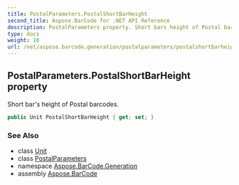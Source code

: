 ```yaml
---
title: PostalParameters.PostalShortBarHeight
second_title: Aspose.BarCode for .NET API Reference
description: PostalParameters property. Short bars height of Postal barcodes
type: docs
weight: 10
url: /net/aspose.barcode.generation/postalparameters/postalshortbarheight/
---
```

## PostalParameters.PostalShortBarHeight property

Short bar's height of Postal barcodes.

```csharp
public Unit PostalShortBarHeight { get; set; }
```

### See Also

* class [Unit](../../unit/)
* class [PostalParameters](../)
* namespace [Aspose.BarCode.Generation](../../../aspose.barcode.generation/)
* assembly [Aspose.BarCode](../../../)



